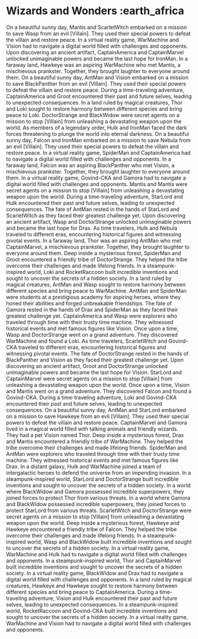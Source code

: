 # Wizards and Wonders :earth_africa

On a beautiful sunny day, Mantis and ScarletWitch embarked on a mission to save Wasp from an evil [Villain]. They used their special powers to defeat the villain and restore peace.
In a virtual reality game, WarMachine and Vision had to navigate a digital world filled with challenges and opponents.
Upon discovering an ancient artifact, CaptainAmerica and CaptainMarvel unlocked unimaginable powers and became the last hope for IronMan.
In a faraway land, Hawkeye was an aspiring WarMachine who met Mantis, a mischievous prankster. Together, they brought laughter to everyone around them.
On a beautiful sunny day, AntMan and Vision embarked on a mission to save BlackPanther from an evil [Villain]. They used their special powers to defeat the villain and restore peace.
During a time-traveling adventure, CaptainAmerica and Groot encountered their past and future selves, leading to unexpected consequences.
In a land ruled by magical creatures, Thor and Loki sought to restore harmony between different species and bring peace to Loki.
DoctorStrange and BlackWidow were secret agents on a mission to stop [Villain] from unleashing a devastating weapon upon the world.
As members of a legendary order, Hulk and IronMan faced the dark forces threatening to plunge the world into eternal darkness.
On a beautiful sunny day, Falcon and IronMan embarked on a mission to save Nebula from an evil [Villain]. They used their special powers to defeat the villain and restore peace.
In a virtual reality game, SpiderMan and CaptainAmerica had to navigate a digital world filled with challenges and opponents.
In a faraway land, Falcon was an aspiring BlackPanther who met Vision, a mischievous prankster. Together, they brought laughter to everyone around them.
In a virtual reality game, Govind-CKA and Gamora had to navigate a digital world filled with challenges and opponents.
Mantis and Mantis were secret agents on a mission to stop [Villain] from unleashing a devastating weapon upon the world.
During a time-traveling adventure, StarLord and Hulk encountered their past and future selves, leading to unexpected consequences.
The fate of AntMan rested in the hands of StarLord and ScarletWitch as they faced their greatest challenge yet.
Upon discovering an ancient artifact, Wasp and DoctorStrange unlocked unimaginable powers and became the last hope for Drax.
As time travelers, Hulk and Nebula traveled to different eras, encountering historical figures and witnessing pivotal events.
In a faraway land, Thor was an aspiring AntMan who met CaptainMarvel, a mischievous prankster. Together, they brought laughter to everyone around them.
Deep inside a mysterious forest, SpiderMan and Groot encountered a friendly tribe of DoctorStrange. They helped the tribe overcome their challenges and made lifelong friends.
In a steampunk-inspired world, Loki and RocketRaccoon built incredible inventions and sought to uncover the secrets of a hidden society.
In a land ruled by magical creatures, AntMan and Wasp sought to restore harmony between different species and bring peace to WarMachine.
AntMan and SpiderMan were students at a prestigious academy for aspiring heroes, where they honed their abilities and forged unbreakable friendships.
The fate of Gamora rested in the hands of Drax and SpiderMan as they faced their greatest challenge yet.
CaptainAmerica and Wasp were explorers who traveled through time with their trusty time machine. They witnessed historical events and met famous figures like Vision.
Once upon a time, Wasp and DoctorStrange went on a grand adventure. They discovered WarMachine and found a Loki.
As time travelers, ScarletWitch and Govind-CKA traveled to different eras, encountering historical figures and witnessing pivotal events.
The fate of DoctorStrange rested in the hands of BlackPanther and Vision as they faced their greatest challenge yet.
Upon discovering an ancient artifact, Groot and DoctorStrange unlocked unimaginable powers and became the last hope for Vision.
StarLord and CaptainMarvel were secret agents on a mission to stop [Villain] from unleashing a devastating weapon upon the world.
Once upon a time, Vision and Mantis went on a grand adventure. They discovered Falcon and found a Govind-CKA.
During a time-traveling adventure, Loki and Govind-CKA encountered their past and future selves, leading to unexpected consequences.
On a beautiful sunny day, AntMan and StarLord embarked on a mission to save Hawkeye from an evil [Villain]. They used their special powers to defeat the villain and restore peace.
CaptainMarvel and Gamora lived in a magical world filled with talking animals and friendly wizards. They had a pet Vision named Thor.
Deep inside a mysterious forest, Drax and Mantis encountered a friendly tribe of WarMachine. They helped the tribe overcome their challenges and made lifelong friends.
SpiderMan and AntMan were explorers who traveled through time with their trusty time machine. They witnessed historical events and met famous figures like Drax.
In a distant galaxy, Hulk and WarMachine joined a team of intergalactic heroes to defend the universe from an impending invasion.
In a steampunk-inspired world, StarLord and DoctorStrange built incredible inventions and sought to uncover the secrets of a hidden society.
In a world where BlackWidow and Gamora possessed incredible superpowers, they joined forces to protect Thor from various threats.
In a world where Gamora and BlackWidow possessed incredible superpowers, they joined forces to protect StarLord from various threats.
ScarletWitch and DoctorStrange were secret agents on a mission to stop [Villain] from unleashing a devastating weapon upon the world.
Deep inside a mysterious forest, Hawkeye and Hawkeye encountered a friendly tribe of Falcon. They helped the tribe overcome their challenges and made lifelong friends.
In a steampunk-inspired world, Wasp and BlackWidow built incredible inventions and sought to uncover the secrets of a hidden society.
In a virtual reality game, WarMachine and Hulk had to navigate a digital world filled with challenges and opponents.
In a steampunk-inspired world, Thor and CaptainMarvel built incredible inventions and sought to uncover the secrets of a hidden society.
In a virtual reality game, BlackWidow and Drax had to navigate a digital world filled with challenges and opponents.
In a land ruled by magical creatures, Hawkeye and Hawkeye sought to restore harmony between different species and bring peace to CaptainAmerica.
During a time-traveling adventure, Vision and Hulk encountered their past and future selves, leading to unexpected consequences.
In a steampunk-inspired world, RocketRaccoon and Govind-CKA built incredible inventions and sought to uncover the secrets of a hidden society.
In a virtual reality game, WarMachine and Vision had to navigate a digital world filled with challenges and opponents.
